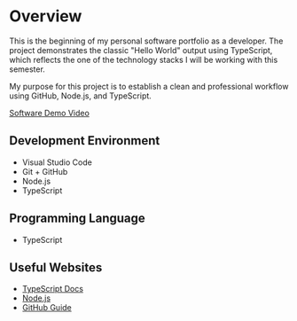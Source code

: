 # Overview

This is the beginning of my personal software portfolio as a developer. The project demonstrates the classic "Hello World" output using TypeScript, which reflects the one of the technology stacks I will be working with this semester.

My purpose for this project is to establish a clean and professional workflow using GitHub, Node.js, and TypeScript.

[Software Demo Video](https://www.youtube.com/watch?v=your-video-link)

## Development Environment

- Visual Studio Code
- Git + GitHub
- Node.js
- TypeScript

## Programming Language

- TypeScript

## Useful Websites

- [TypeScript Docs](https://www.typescriptlang.org/docs/)
- [Node.js](https://nodejs.org/)
- [GitHub Guide](https://docs.github.com/)
